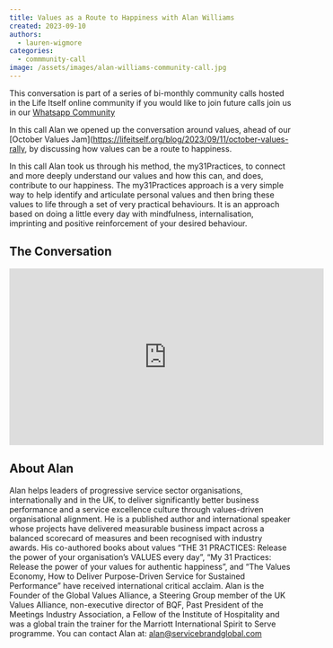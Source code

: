 ```yaml
---
title: Values as a Route to Happiness with Alan Williams
created: 2023-09-10
authors:
  - lauren-wigmore
categories:
  - commmunity-call
image: /assets/images/alan-williams-community-call.jpg
---
```

This conversation is part of a series of bi-monthly community calls hosted in the Life Itself online community if you would like to join future calls join us in our [Whatsapp Community](https://chat.whatsapp.com/JNJCTZugNQn1fq89xbHtfA)

In this call Alan we opened up the conversation around values, ahead of our [October Values Jam](https://lifeitself.org/blog/2023/09/11/october-values-rally, by discussing how values can be a route to happiness. 

In this call Alan took us through his method, the my31Practices, to connect and more deeply understand our values and how this can, and does, contribute to our happiness. The my31Practices approach is a very simple way to help identify and articulate personal values and then bring these values to life through a set of very practical behaviours. It is an approach based on doing a little every day with mindfulness, internalisation, imprinting and positive reinforcement of your desired behaviour.

## The Conversation
<iframe width="560" height="315" src="https://www.youtube.com/embed/JWbMVa1IstA?si=pWvWO6hN9VH5FrZe" title="YouTube video player" frameborder="0" allow="accelerometer; autoplay; clipboard-write; encrypted-media; gyroscope; picture-in-picture; web-share" allowfullscreen></iframe>


## About Alan

Alan helps leaders of progressive service sector organisations, internationally and in the UK, to deliver significantly better business performance and a service excellence culture through values-driven organisational alignment. He is a published author and international speaker whose projects have delivered measurable business impact across a balanced scorecard of measures and been recognised with industry awards. His co-authored books about values “THE 31 PRACTICES: Release the power of your organisation’s VALUES every day”, “My 31 Practices: Release the power of your values for authentic happiness”, and “The Values Economy, How to Deliver Purpose-Driven Service for Sustained Performance” have received international critical acclaim. Alan is the Founder of the Global Values Alliance, a Steering Group member of the UK Values Alliance, non-executive director of BQF, Past President of the Meetings Industry Association, a Fellow of the Institute of Hospitality and was a global train the trainer for the Marriott International Spirit to Serve programme. You can contact Alan at: alan@servicebrandglobal.com


